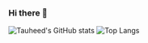 ### Hi there 👋
![Tauheed's GitHub stats](https://github-readme-stats.vercel.app/api?username=tauheedbuttt&show_icons=true&theme=radical)
![Top Langs](https://github-readme-stats.vercel.app/api/top-langs/?username=tauheedbuttt&hide_progress=true)
<!--
**tauheedbuttt/tauheedbuttt** is a ✨ _special_ ✨ repository because its `README.md` (this file) appears on your GitHub profile.

Here are some ideas to get you started:

- 🔭 I’m currently working on ...
- 🌱 I’m currently learning ...
- 👯 I’m looking to collaborate on ...
- 🤔 I’m looking for help with ...
- 💬 Ask me about ...
- 📫 How to reach me: ...
- 😄 Pronouns: ...
- ⚡ Fun fact: ...
-->
